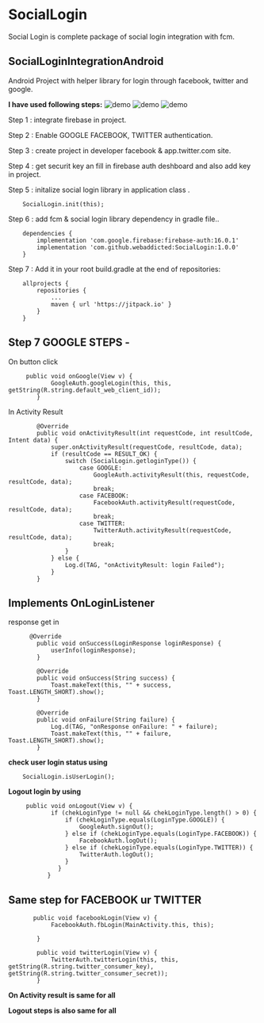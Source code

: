 # SocialLogin
Social Login is complete package of social login integration with fcm.

SocialLoginIntegrationAndroid
-------------------------------

Android Project with helper library for login through facebook, twitter and google.


**I have used following steps:**
![demo](https://github.com/webaddicted/SocialLogin/blob/master/screenshot/login.png)
![demo](https://github.com/webaddicted/SocialLogin/blob/master/screenshot/facebook.png)
![demo](https://github.com/webaddicted/SocialLogin/blob/master/screenshot/home.png)

Step 1 : integrate firebase in project.

Step 2 : Enable GOOGLE FACEBOOK, TWITTER authentication.

Step 3 : create project in developer facebook & app.twitter.com site.

Step 4 : get securit key  an fill in firebase auth deshboard and also add key in project.

Step 5 : initalize social login library in application class .

        SocialLogin.init(this);

Step 6 : add fcm & social login library dependency in gradle file..

        dependencies {
            implementation 'com.google.firebase:firebase-auth:16.0.1'
            implementation 'com.github.webaddicted:SocialLogin:1.0.0'
        }

Step 7 : Add it in your root build.gradle at the end of repositories:

        allprojects {
            repositories {
                ...
                maven { url 'https://jitpack.io' }
            }
        }

Step 7 GOOGLE STEPS -
---------------------

On button click

         public void onGoogle(View v) {
                GoogleAuth.googleLogin(this, this, getString(R.string.default_web_client_id));
            }

In Activity Result

            @Override
            public void onActivityResult(int requestCode, int resultCode, Intent data) {
                super.onActivityResult(requestCode, resultCode, data);
                if (resultCode == RESULT_OK) {
                    switch (SocialLogin.getloginType()) {
                        case GOOGLE:
                            GoogleAuth.activityResult(this, requestCode, resultCode, data);
                            break;
                        case FACEBOOK:
                            FacebookAuth.activityResult(requestCode, resultCode, data);
                            break;
                        case TWITTER:
                            TwitterAuth.activityResult(requestCode, resultCode, data);
                            break;
                    }
                } else {
                    Log.d(TAG, "onActivityResult: login Failed");
                }
            }

Implements OnLoginListener
--------------------------

response get in

          @Override
            public void onSuccess(LoginResponse loginResponse) {
                userInfo(loginResponse);
            }

            @Override
            public void onSuccess(String success) {
                Toast.makeText(this, "" + success, Toast.LENGTH_SHORT).show();
            }

            @Override
            public void onFailure(String failure) {
                Log.d(TAG, "onResponse onFailure: " + failure);
                Toast.makeText(this, "" + failure, Toast.LENGTH_SHORT).show();
            }

**check user login status using**

        SocialLogin.isUserLogin();

**Logout login by using**

         public void onLogout(View v) {
                if (chekLoginType != null && chekLoginType.length() > 0) {
                    if (chekLoginType.equals(LoginType.GOOGLE)) {
                        GoogleAuth.signOut();
                    } else if (chekLoginType.equals(LoginType.FACEBOOK)) {
                        FacebookAuth.logOut();
                    } else if (chekLoginType.equals(LoginType.TWITTER)) {
                        TwitterAuth.logOut();
                    }
                  }
               }

  ## Same step for FACEBOOK ur TWITTER

           public void facebookLogin(View v) {
                FacebookAuth.fbLogin(MainActivity.this, this);

            }

            public void twitterLogin(View v) {
                TwitterAuth.twitterLogin(this, this, getString(R.string.twitter_consumer_key), getString(R.string.twitter_consumer_secret));
            }

**On Activity result is same for all**

**Logout steps is also same for all**

